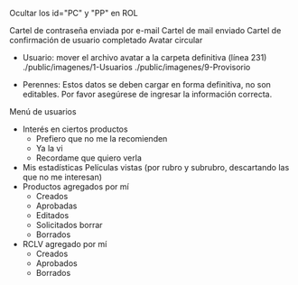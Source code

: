 Ocultar los id="PC" y "PP" en ROL

Cartel de contraseña enviada por e-mail
Cartel de mail enviado
Cartel de confirmación de usuario completado
Avatar circular

- Usuario: mover el archivo avatar a la carpeta definitiva (línea 231)
	./public/imagenes/1-Usuarios
	./public/imagenes/9-Provisorio

- Perennes: Estos datos se deben cargar en forma definitiva, no son editables. Por favor asegúrese de ingresar la información correcta.

Menú de usuarios
- Interés en ciertos productos
	- Prefiero que no me la recomienden
	- Ya la vi
	- Recordame que quiero verla
- Mis estadísticas
	Películas vistas (por rubro y subrubro, descartando las que no me interesan)
- Productos agregados por mí
	- Creados
	- Aprobadas
	- Editados
	- Solicitados borrar
	- Borrados
- RCLV agregado por mí
	- Creados
	- Aprobados
	- Borrados
